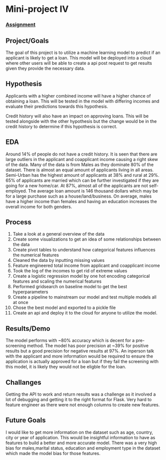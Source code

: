 # Mini-project IV

### [Assignment](assignment.md)

## Project/Goals
The goal of this project is to utilize a machine learning model to predict if an applicant is likely to get a loan. This model will be deployed into a cloud where other users will be able to create a api post request to get results given they provide the necessary data. 

## Hypothesis
Applicants with a higher combined income will have a higher chance of obtaining a loan. This will be tested in the model with differing incomes and evaluate their predictions towards this hypothesis. 

Credit history will also have an impact on approving loans. This will be tested alongside with the other hypothesis but the change would be in the credit history to determine if this hypothesis is correct. 

## EDA 
Around 14% of people do not have a credit history. It is seen that there are large outliers in the applicant and coapplicant income causing a right skew of the data. Many of the data is from Males as they dominate 80% of the dataset. There is almost an equal amount of applicants living in all areas. Semi-Urban has the highest amount of applicants at 38% and rural at 29%. 65% of applicants are married which can be further investigated if they are going for a new home/car. At 87%, almost all of the applicants are not self-employed. The average loan amount is 146 thousand dollars which may be for a large purchase such as a house/land/business. On average, males have a higher income than females and having an education increases the overall income for both genders. 


## Process
1. Take a look at a general overview of the data
2. Create some visualizations to get an idea of some relationships between the data
3. Create pivot tables to understand how categorical features influences the numerical features
4. Cleaned the data by inputting missing values
5. Feature engineered total income from applicant and coapplicant income
6. Took the log of the incomes to get rid of extreme values
7. Create a logistic regression model by one hot encoding categorical features and scaling the numerical features
8. Performed gridsearch on baseline model to get the best hyperparameters
9. Create a pipeline to mainstream our model and test multiple models all at once
10. Chose the best model and exported to a pickle file
11. Create an api and deploy it to the cloud for anyone to utilize the model. 

## Results/Demo
The model performs with ~80% accuracy which is decent for a pre-screening method. The model has poor precision at ~39% for positive results but a good precision for negative results at 97%. An inperson talk with the applicant and more information would be required to ensure the application is actually approved for a loan but if they fail the screening with this model, it is likely they would not be eligble for the loan. 

## Challanges 
Getting the API to work and return results was a challenge as it involved a lot of debugging and getting it to the right format for Flask. Very hard to feature engineer as there were not enough columns to create new features. 

## Future Goals
I would like to get more information on the dataset such as age, country, city or year of application. This would be insightful information to have as features to build a better and more accurate model. There was a very high bias for males,marital status, education and employment type in the dataset which made the model bias for those features.